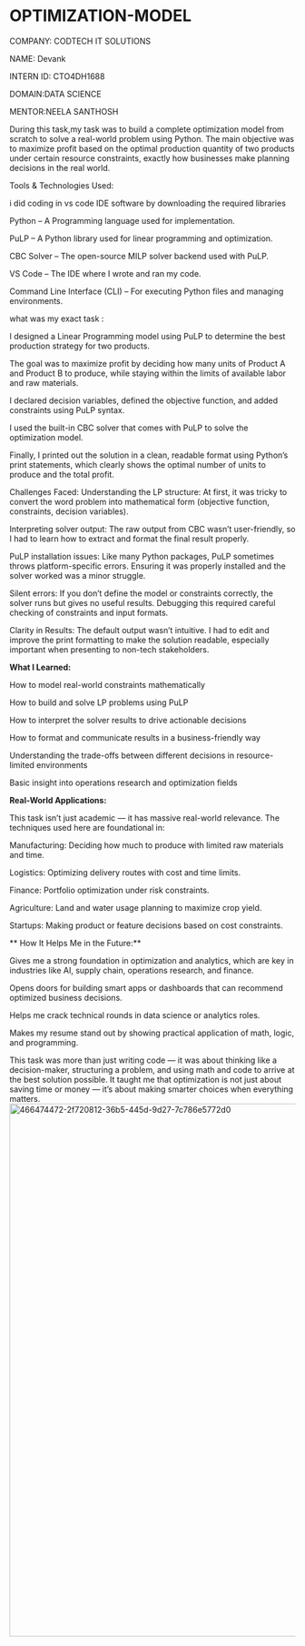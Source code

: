 # OPTIMIZATION-MODEL

COMPANY: CODTECH IT SOLUTIONS

NAME: Devank

INTERN ID: CTO4DH1688

DOMAIN:DATA SCIENCE

MENTOR:NEELA SANTHOSH


During this task,my task was to build a complete optimization model from scratch to solve a real-world problem using Python. The main objective was to maximize profit based on the optimal production quantity of two products under certain resource constraints, exactly how businesses make planning decisions in the real world.

Tools & Technologies Used:

i did coding in vs code IDE software by downloading the required libraries 

Python – A Programming language used for implementation.

PuLP – A Python library used for linear programming and optimization.

CBC Solver – The open-source MILP solver backend used with PuLP.

VS Code – The IDE where I wrote and ran my code.

Command Line Interface (CLI) – For executing Python files and managing environments.

what was my exact task :

I designed a Linear Programming model using PuLP to determine the best production strategy for two products.

The goal was to maximize profit by deciding how many units of Product A and Product B to produce, while staying within the limits of available labor and raw materials.

I declared decision variables, defined the objective function, and added constraints using PuLP syntax.

I used the built-in CBC solver that comes with PuLP to solve the optimization model.

Finally, I printed out the solution in a clean, readable format using Python’s print statements, which clearly shows the optimal number of units to produce and the total profit.

Challenges Faced:
Understanding the LP structure: At first, it was tricky to convert the word problem into mathematical form (objective function, constraints, decision variables).

Interpreting solver output: The raw output from CBC wasn’t user-friendly, so I had to learn how to extract and format the final result properly.

PuLP installation issues: Like many Python packages, PuLP sometimes throws platform-specific errors. Ensuring it was properly installed and the solver worked was a minor struggle.

Silent errors: If you don’t define the model or constraints correctly, the solver runs but gives no useful results. Debugging this required careful checking of constraints and input formats.

Clarity in Results: The default output wasn’t intuitive. I had to edit and improve the print formatting to make the solution readable, especially important when presenting to non-tech stakeholders.

**What I Learned:**

How to model real-world constraints mathematically

How to build and solve LP problems using PuLP

How to interpret the solver results to drive actionable decisions

How to format and communicate results in a business-friendly way

Understanding the trade-offs between different decisions in resource-limited environments

Basic insight into operations research and optimization fields

**Real-World Applications:**

This task isn’t just academic — it has massive real-world relevance. The techniques used here are foundational in:

Manufacturing: Deciding how much to produce with limited raw materials and time.

Logistics: Optimizing delivery routes with cost and time limits.

Finance: Portfolio optimization under risk constraints.

Agriculture: Land and water usage planning to maximize crop yield.

Startups: Making product or feature decisions based on cost constraints.

** How It Helps Me in the Future:**

Gives me a strong foundation in optimization and analytics, which are key in industries like AI, supply chain, operations research, and finance.

Opens doors for building smart apps or dashboards that can recommend optimized business decisions.

Helps me crack technical rounds in data science or analytics roles.

Makes my resume stand out by showing practical application of math, logic, and programming.

This task was more than just writing code — it was about thinking like a decision-maker, structuring a problem, and using math and code to arrive at the best solution possible. It taught me that optimization is not just about saving time or money — it’s about making smarter choices when everything matters.
<img width="1697" height="937" alt="466474472-2f720812-36b5-445d-9d27-7c786e5772d0" src="https://github.com/user-attachments/assets/85a903e3-ffe0-4a25-b7b2-a895eeeba0a7" />


